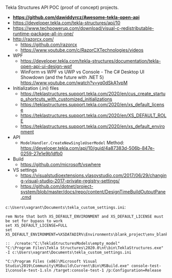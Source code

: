 Tekla Structures API POC (proof of concept) projects.

* **https://github.com/dawiddyrcz/Awesome-tekla-open-api**
* https://developer.tekla.com/tekla-structures/api/10
* https://www.techpowerup.com/download/visual-c-redistributable-runtime-package-all-in-one/
* http://razorcx.com/
    * https://github.com/razorcx
    * https://www.youtube.com/c/RazorCXTechnologies/videos
* WPF
    * https://developer.tekla.com/tekla-structures/documentation/tekla-open-api-ui-design-wpf
    * WinForm vs WPF vs UWP vs Console - The C# Desktop UI Showdown (and the future with .NET 5) https://www.youtube.com/watch?v=yq0dSkA1vpM
* Initialization (.ini) files
    * https://teklastructures.support.tekla.com/2020/en/cus_create_startup_shortcuts_with_customized_initializations
    * https://teklastructures.support.tekla.com/2020/en/xs_default_license
    * https://teklastructures.support.tekla.com/2020/en/XS_DEFAULT_ROLE
    * https://teklastructures.support.tekla.com/2020/en/xs_default_environment
* API
    * `ModelHandler.CreateNewSingleUserModel` Method: https://developer.tekla.com/api/10/guid/4a87383d-506b-847e-0259-27e1e9b1dfb0
* Build
    * https://github.com/microsoft/vswhere
* VS settings
    * https://visualstudioextensions.vlasovstudio.com/2017/06/29/changing-visual-studio-2017-private-registry-settings/
    * https://github.com/dotnet/project-system/blob/master/docs/repo/content/DesignTimeBuildOutputPane.cmd


`c:\Users\vagrant\Documents\tekla_custom_settings.ini`:
```batch
rem Note that both XS_DEFAULT_ENVIRONMENT and XS_DEFAULT_LICENSE must be set for bypass to work
set XS_DEFAULT_LICENSE=FULL
set XS_DEFAULT_ENVIRONMENT=%XSDATADIR%\Environments\blank_project\env_blank_project.ini
```

```batch
::  /create:"C:\TeklaStructuresModels\empty_model"
"C:\Program Files\Tekla Structures\2020.0\nt\bin\TeklaStructures.exe" -I c:\Users\vagrant\Documents\tekla_custom_settings.ini

"C:\Program Files (x86)\Microsoft Visual Studio\2019\Community\MSBuild\Current\Bin\MSBuild.exe" console-test-1\console-test-1.sln /target:console-test-1 /p:Configuration=Release
```
